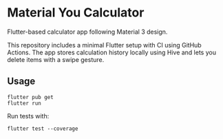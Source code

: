 # Material You Calculator

Flutter-based calculator app following Material 3 design.

This repository includes a minimal Flutter setup with CI using GitHub Actions.
The app stores calculation history locally using Hive and lets you delete
items with a swipe gesture.

## Usage

```
flutter pub get
flutter run
```

Run tests with:

```
flutter test --coverage
```
